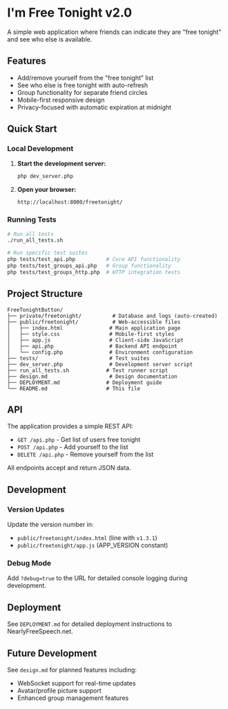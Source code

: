 # I'm Free Tonight v2.0

A simple web application where friends can indicate they are "free tonight" and see who else is available.

## Features

- Add/remove yourself from the "free tonight" list
- See who else is free tonight with auto-refresh
- Group functionality for separate friend circles
- Mobile-first responsive design
- Privacy-focused with automatic expiration at midnight

## Quick Start

### Local Development

1. **Start the development server:**
   ```bash
   php dev_server.php
   ```

2. **Open your browser:**
   ```
   http://localhost:8000/freetonight/
   ```

### Running Tests

```bash
# Run all tests
./run_all_tests.sh

# Run specific test suites
php tests/test_api.php          # Core API functionality
php tests/test_groups_api.php   # Group functionality
php tests/test_groups_http.php  # HTTP integration tests
```

## Project Structure

```
FreeTonightButton/
├── private/freetonight/          # Database and logs (auto-created)
├── public/freetonight/           # Web-accessible files
│   ├── index.html               # Main application page
│   ├── style.css                # Mobile-first styles
│   ├── app.js                   # Client-side JavaScript
│   ├── api.php                  # Backend API endpoint
│   └── config.php               # Environment configuration
├── tests/                       # Test suites
├── dev_server.php               # Development server script
├── run_all_tests.sh            # Test runner script
├── design.md                    # Design documentation
├── DEPLOYMENT.md               # Deployment guide
└── README.md                   # This file
```

## API

The application provides a simple REST API:

- `GET /api.php` - Get list of users free tonight
- `POST /api.php` - Add yourself to the list
- `DELETE /api.php` - Remove yourself from the list

All endpoints accept and return JSON data.

## Development

### Version Updates

Update the version number in:
- `public/freetonight/index.html` (line with `v1.3.1`)
- `public/freetonight/app.js` (APP_VERSION constant)

### Debug Mode

Add `?debug=true` to the URL for detailed console logging during development.

## Deployment

See `DEPLOYMENT.md` for detailed deployment instructions to NearlyFreeSpeech.net.

## Future Development

See `design.md` for planned features including:
- WebSocket support for real-time updates
- Avatar/profile picture support
- Enhanced group management features 